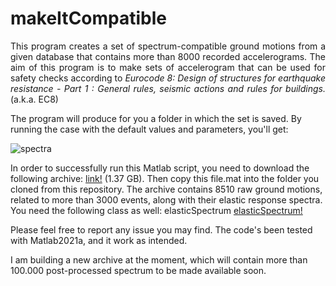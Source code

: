# makeItCompatible
<p align="justify">
This program creates a set of spectrum-compatible ground motions from a given database that contains more than 8000 recorded accelerograms. The aim of this program is to make sets of accelerogram that can be used for safety checks according to <em> Eurocode 8: Design of structures for earthquake resistance - Part 1 : General rules, seismic actions and rules for buildings.</em> (a.k.a. EC8)

The program will produce for you a folder in which the set is saved. By running the case with the default values and parameters, you'll get:
  
![spectra](https://user-images.githubusercontent.com/27778212/126907291-b246fab6-b5ed-4452-b6e1-ab8cc52ab93e.png)

In order to successfully run this Matlab script, you need to download the following archive:   <a href="https://drive.google.com/open?id=1Vp-eV-uJSjAuZWjb6-XMZbjVAFajxbe2&authuser=btagliafierro%40unisa.it&usp=drive_fs">link!</a> (1.37 GB). Then copy this file.mat into the folder you cloned from this repository. The archive contains 8510 raw ground motions, related to more than 3000 events, along with their elastic response spectra. You need the following class as well: elasticSpectrum <a href="https://github.com/btagliafierro/EC8Spectra/blob/master/elasticSpectrum.m">elasticSpectrum!</a>

  
Please feel free to report any issue you may find. The code's been tested with Matlab2021a, and it work as intended.

I am building a new archive at the moment, which will contain more than 100.000 post-processed spectrum to be made available soon.
</p>
